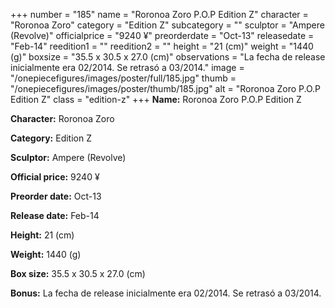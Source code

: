 +++
number = "185"
name = "Roronoa Zoro P.O.P Edition Z"
character = "Roronoa Zoro"
category = "Edition Z"
subcategory = ""
sculptor = "Ampere (Revolve)"
officialprice = "9240 ¥"
preorderdate = "Oct-13"
releasedate = "Feb-14"
reedition1 = ""
reedition2 = ""
height = "21 (cm)"
weight = "1440 (g)"
boxsize = "35.5 x 30.5 x 27.0 (cm)"
observations = "La fecha de release inicialmente era 02/2014. Se retrasó a 03/2014."
image = "/onepiecefigures/images/poster/full/185.jpg"
thumb = "/onepiecefigures/images/poster/thumb/185.jpg"
alt = "Roronoa Zoro P.O.P Edition Z"
class = "edition-z"
+++
**Name:** Roronoa Zoro P.O.P Edition Z

**Character:** Roronoa Zoro

**Category:** Edition Z 

**Sculptor:** Ampere (Revolve)

**Official price:** 9240 ¥

**Preorder date:** Oct-13

**Release date:** Feb-14

**Height:** 21 (cm)

**Weight:** 1440 (g)

**Box size:** 35.5 x 30.5 x 27.0 (cm)

**Bonus:** La fecha de release inicialmente era 02/2014. Se retrasó a 03/2014.